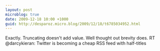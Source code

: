 ```yaml
---
layout: post
microblog: true
date: 2009-12-18 10:00 +1000
guid: http://desparoz.micro.blog/2009/12/18/t6785034952.html
---
```

Exactly. Truncating doesn't add value. Well thought out brevity does. RT @darcykieran: Twitter is becoming a cheap RSS feed with half-titles
